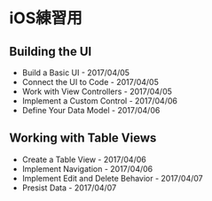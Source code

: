 # iOS練習用

## Building the UI
* Build a Basic UI - 2017/04/05
* Connect the UI to Code - 2017/04/05
* Work with View Controllers - 2017/04/05
* Implement a Custom Control - 2017/04/06
* Define Your Data Model - 2017/04/06

## Working with Table Views
* Create a Table View - 2017/04/06
* Implement Navigation - 2017/04/06
* Implement Edit and Delete Behavior - 2017/04/07
* Presist Data - 2017/04/07
